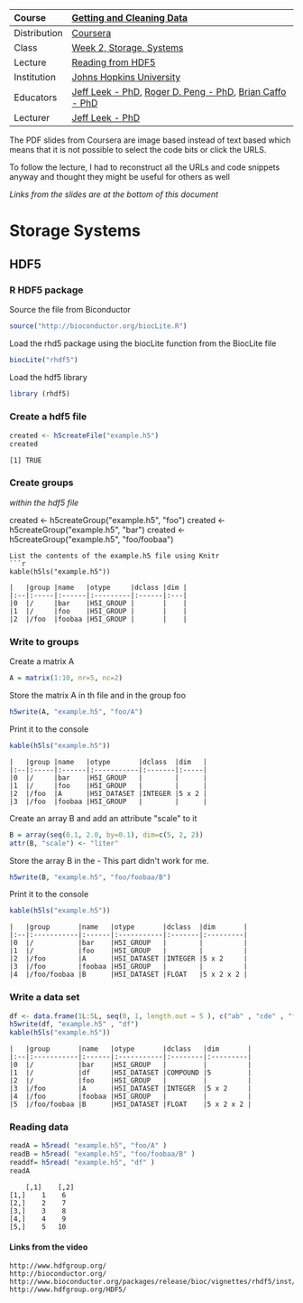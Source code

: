 | Course        | [Getting and Cleaning Data](https://www.coursera.org/learn/data-cleaning/home/welcome) |
| :---          | :--- |
| Distribution  | [Coursera](https://www.coursera.org) |
| Class          | [Week 2, Storage,  Systems](https://www.coursera.org/learn/data-cleaning/home/week/2) |
| Lecture       |[Reading from HDF5]() |
| Institution   | [Johns Hopkins University](https://www.jhu.edu/) |
| Educators     | [Jeff Leek - PhD](https://github.com/jtleek),  [Roger D. Peng - PhD](https://github.com/rdpeng),  [Brian Caffo - PhD](https://github.com/bcaffo) |
| Lecturer      | [Jeff Leek - PhD](https://github.com/jtleek) |


The PDF slides from Coursera are image based instead of text based which means that it is not possible to select the code bits or click the URLS.  

To follow the lecture, I had to reconstruct all the URLs and code snippets anyway and thought they might be useful for others as well

*Links from the slides are at the bottom of this document*

# Storage Systems

## HDF5

### R HDF5 package

Source the file from Biconductor
```r
source("http://bioconductor.org/biocLite.R")
```
Load the rhd5 package using the biocLite function from the BiocLite file
```r
biocLite("rhdf5")
```
Load the hdf5 library
```r
library (rhdf5)
```

### Create a hdf5 file
```r
created <- h5createFile("example.h5")
created
```
    [1] TRUE

### Create groups
*within the hdf5 file*

created <- h5createGroup("example.h5", "foo")
created <- h5createGroup("example.h5", "bar")
created <- h5createGroup("example.h5", "foo/foobaa")
```
List the contents of the example.h5 file using Knitr  
```r
kable(h5ls("example.h5"))
```
```
|   |group |name   |otype     |dclass |dim |
|:--|:-----|:------|:---------|:------|:---|
|0  |/     |bar    |H5I_GROUP |       |    |
|1  |/     |foo    |H5I_GROUP |       |    |
|2  |/foo  |foobaa |H5I_GROUP |       |    |
```
### Write to groups
Create a matrix A
```r
A = matrix(1:10, nr=5, nc=2)
```
Store the matrix A in th file and in the group foo
```r
h5write(A, "example.h5", "foo/A")
```
Print it to the console
```r
kable(h5ls("example.h5"))
```
```
|   |group |name   |otype       |dclass  |dim   |
|:--|:-----|:------|:-----------|:-------|:-----|
|0  |/     |bar    |H5I_GROUP   |        |      |
|1  |/     |foo    |H5I_GROUP   |        |      |
|2  |/foo  |A      |H5I_DATASET |INTEGER |5 x 2 |
|3  |/foo  |foobaa |H5I_GROUP   |        |      |
```

Create an array B and add an attribute "scale" to it
```r
B = array(seq(0.1, 2.0, by=0.1), dim=c(5, 2, 2))
attr(B, "scale") <- "liter"
```
Store the array B in the  - This part didn't work for me.
```r
h5write(B, "example.h5", "foo/foobaa/B")
```
Print it to the console
```r
kable(h5ls("example.h5"))
```
```
|   |group       |name   |otype       |dclass  |dim       |
|:--|:-----------|:------|:-----------|:-------|:---------|
|0  |/           |bar    |H5I_GROUP   |        |          |
|1  |/           |foo    |H5I_GROUP   |        |          |
|2  |/foo        |A      |H5I_DATASET |INTEGER |5 x 2     |
|3  |/foo        |foobaa |H5I_GROUP   |        |          |
|4  |/foo/foobaa |B      |H5I_DATASET |FLOAT   |5 x 2 x 2 |
```

### Write a data set
```r
df <- data.frame(1L:5L, seq(0, 1, length.out = 5 ), c("ab" , "cde" , "fghi" , "a" , "s" ), stringsAsFactors= FALSE)
h5write(df, "example.h5" , "df")
kable(h5ls("example.h5"))
```
```
|   |group       |name   |otype       |dclass   |dim       |
|:--|:-----------|:------|:-----------|:--------|:---------|
|0  |/           |bar    |H5I_GROUP   |         |          |
|1  |/           |df     |H5I_DATASET |COMPOUND |5         |
|2  |/           |foo    |H5I_GROUP   |         |          |
|3  |/foo        |A      |H5I_DATASET |INTEGER  |5 x 2     |
|4  |/foo        |foobaa |H5I_GROUP   |         |          |
|5  |/foo/foobaa |B      |H5I_DATASET |FLOAT    |5 x 2 x 2 |
```

### Reading data
```r
readA = h5read( "example.h5", "foo/A" )
readB = h5read( "example.h5", "foo/foobaa/B" )
readdf= h5read( "example.h5", "df" )
readA
```
```
    [,1]    [,2]
[1,]    1    6
[2,]    2    7
[3,]    3    8
[4,]    4    9
[5,]    5   10
```




#### Links from the video
```
http://www.hdfgroup.org/
http://bioconductor.org/
http://www.bioconductor.org/packages/release/bioc/vignettes/rhdf5/inst/doc/rhdf5.pdf
http://www.hdfgroup.org/HDF5/
```
